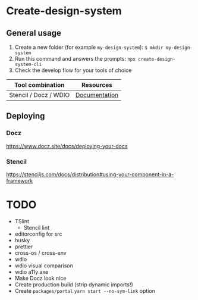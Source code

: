 # Create-design-system

## General usage

1. Create a new folder (for example `my-design-system`):
    `$ mkdir my-design-system`
2. Run this command and answers the prompts: `npx create-design-system-cli`
3. Check the develop flow for your tools of choice

| Tool combination | Resources | 
|---|---|
| Stencil / Docz / WDIO | [Documentation](/resources/stencil-docz-wdio.md)

## Deploying

### Docz

https://www.docz.site/docs/deploying-your-docs

### Stencil

https://stenciljs.com/docs/distribution#using-your-component-in-a-framework

# TODO

* TSlint
    * Stencil lint
* editorconfig for src
* husky
* prettier
* cross-os / cross-env
* wdio
* wdio visual comparison
* wdio a11y axe
* Make Docz look nice
* Create production build (strip dynamic imports!)
* Create `packages/portal` `yarn start --no-sym-link` option